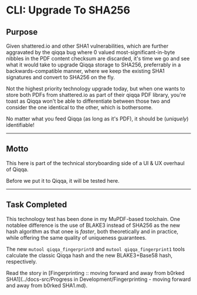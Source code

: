 ﻿# CLI: Upgrade To SHA256

## Purpose

Given shattered.io and other SHA1 vulnerabilities, which are further aggravated by the qiqqa bug 
where 0 valued most-significant-in-byte nibbles in the PDF content checksum are discarded, it's 
time we go and see what it would take to upgrade Qiqqa storage to SHA256, preferrably in a 
backwards-compatible manner, where we keep the existing SHA1 signatures and convert to SHA256 on the fly.

Not the highest priority technology upgrade today, but when one wants to store both PDFs from shattered.io as part of their qiqqa PDF library, you're toast as Qiqqa won't be able to differentiate between those two and consider the one identical to the other, which is bothersome.

No matter what you feed Qiqqa (as long as it's PDF), it should be (*uniquely*) identifiable!


---

## Motto

This here is part of the technical storyboarding side of a UI & UX overhaul of Qiqqa.

Before we put it to Qiqqa, it will be tested here.


---

## Task Completed

This technology test has been done in my MuPDF-based toolchain. One notablee difference is the use of BLAKE3 instead of SHA256 as the new hash algorithm as that onee is *faster*, both theoretically and in practice, while offering the same quality of uniqueness guarantees. 

The new `mutool qiqqa_fingerprint0` and `mutool qiqqa_fingerprint1` tools calculate the classic Qiqqa hash and the new BLAKE3+Base58 hash, respectively.

Read the story in [Fingerprinting :: moving forward and away from b0rked SHA1](../docs-src/Progress in Development/Fingerprinting - moving forward and away from b0rked SHA1.md).


